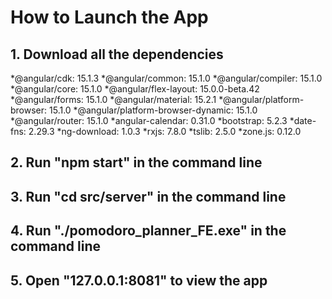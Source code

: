 # How to Launch the App
## 1. Download all the dependencies
*@angular/cdk: 15.1.3
*@angular/common: 15.1.0
*@angular/compiler: 15.1.0
*@angular/core: 15.1.0
*@angular/flex-layout: 15.0.0-beta.42
*@angular/forms: 15.1.0
*@angular/material: 15.2.1
*@angular/platform-browser: 15.1.0
*@angular/platform-browser-dynamic: 15.1.0
*@angular/router: 15.1.0
*angular-calendar: 0.31.0
*bootstrap: 5.2.3
*date-fns: 2.29.3
*ng-download: 1.0.3
*rxjs: 7.8.0
*tslib: 2.5.0
*zone.js: 0.12.0

## 2. Run "npm start" in the command line

## 3. Run "cd src/server" in the command line

## 4. Run "./pomodoro_planner_FE.exe" in the command line

## 5. Open "127.0.0.1:8081" to view the app
